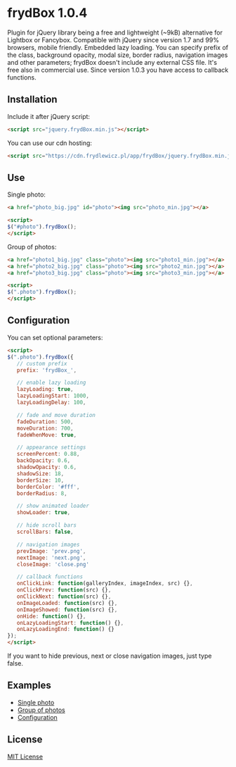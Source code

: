 # frydBox 1.0.4
Plugin for jQuery library being a free and lightweight (~9kB) alternative for Lightbox or Fancybox. Compatible with jQuery since version 1.7 and 99% browsers, mobile friendly. Embedded lazy loading. You can specify prefix of the class, background opacity, modal size, border radius, navigation images and other parameters; frydBox doesn't include any external CSS file. It's free also in commercial use. Since version 1.0.3 you have access to callback functions.

## Installation
Include it after jQuery script:
```html
<script src="jquery.frydBox.min.js"></script>
```
You can use our cdn hosting:
```html
<script src="https://cdn.frydlewicz.pl/app/frydBox/jquery.frydBox.min.js"></script>
```

## Use
Single photo:
```html
<a href="photo_big.jpg" id="photo"><img src="photo_min.jpg"></a>
```
```html
<script>
$("#photo").frydBox();
</script>
```

Group of photos:
```html
<a href="photo1_big.jpg" class="photo"><img src="photo1_min.jpg"></a>
<a href="photo2_big.jpg" class="photo"><img src="photo2_min.jpg"></a>
<a href="photo3_big.jpg" class="photo"><img src="photo3_min.jpg"></a>
```
```html
<script>
$(".photo").frydBox();
</script>
```

## Configuration
You can set optional parameters:
```html
<script>
$(".photo").frydBox({
   // custom prefix
   prefix: 'frydBox_',

   // enable lazy loading
   lazyLoading: true,
   lazyLoadingStart: 1000,
   lazyLoadingDelay: 100,

   // fade and move duration
   fadeDuration: 500,
   moveDuration: 700,
   fadeWhenMove: true,

   // appearance settings
   screenPercent: 0.88,
   backOpacity: 0.6,
   shadowOpacity: 0.6,
   shadowSize: 18,
   borderSize: 10,
   borderColor: '#fff',
   borderRadius: 8,

   // show animated loader
   showLoader: true,

   // hide scroll bars
   scrollBars: false,

   // navigation images
   prevImage: 'prev.png',
   nextImage: 'next.png',
   closeImage: 'close.png'

   // callback functions
   onClickLink: function(galleryIndex, imageIndex, src) {},
   onClickPrev: function(src) {},
   onClickNext: function(src) {},
   onImageLoaded: function(src) {},
   onImageShowed: function(src) {},
   onHide: function() {},
   onLazyLoadingStart: function() {},
   onLazyLoadingEnd: function() {}
});
</script>
```
If you want to hide previous, next or close navigation images, just type false.

## Examples
* [Single photo](https://frydlewicz.pl/app/frydBox/examples/single.html)
* [Group of photos](https://frydlewicz.pl/app/frydBox/examples/group.html)
* [Configuration](https://frydlewicz.pl/app/frydBox/examples/conf.html)

## License
[MIT License](LICENSE.txt)
